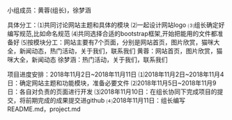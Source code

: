小组成员：黄蓉(组长)，徐梦涵

具体分工：⑴共同讨论网站主题和具体的模块
         ⑵一起设计网站logo
         ⑶组长确定好编写规范,比如命名规范
         ⑷共同选择合适的bootstrap框架,开始把能用的文件都准备好
         ⑸按模块分工：网站主要有7个页面，分别是网站首页，图片欣赏，猫咪大全，新闻动态，热门活动，关于我们，联系我们
                黄蓉：网站首页，图片欣赏，猫咪大全，新闻动态
                徐梦涵：热门活动，关于我们，联系我们
         
项目进度安排：2018年11月2日~2018年11月11日
            ⑴2018年11月2日~2018年11月4日：确定网站主题和功能模块，准备必要文件
            ⑵2018年11月5日~2018年11月9日：各自对负责的页面进行开发
            ⑶2018年11月10日：在组长协同下完成项目的提交，将前期完成的成果提交进github
            ⑷2018年11月11日：组长编写README.md，project.md
